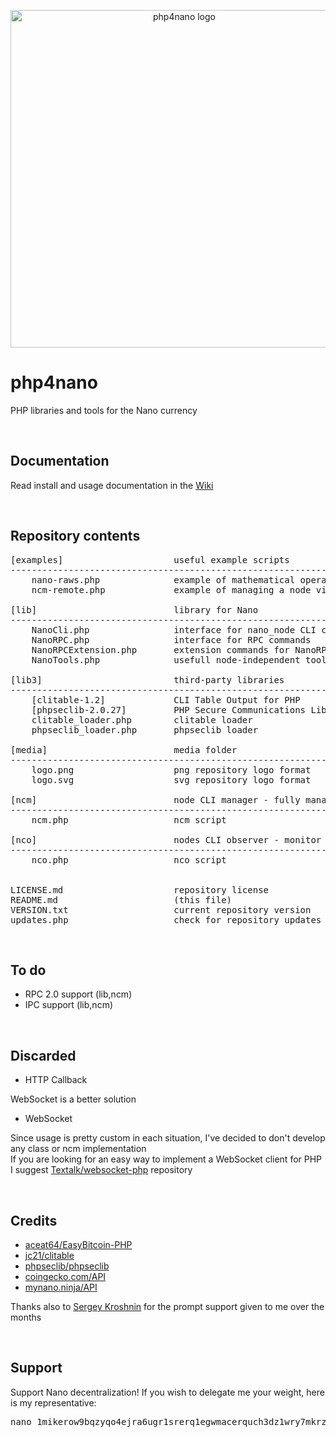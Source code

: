 <p align="center">
	<img width="540" alt="php4nano logo" src="https://raw.githubusercontent.com/mikerow/php4nano/master/media/logo.png">
</p>

# php4nano
PHP libraries and tools for the Nano currency

<br/>

## Documentation

Read install and usage documentation in the [Wiki](https://github.com/mikerow/php4nano/wiki)

<br/>

## Repository contents

<pre>
[examples]                     useful example scripts
--------------------------------------------------------------------------------------------
    nano-raws.php              example of mathematical operations with raw amounts
    ncm-remote.php             example of managing a node via SSH using a script and ncm

[lib]                          library for Nano
--------------------------------------------------------------------------------------------
    NanoCli.php                interface for nano_node CLI commands
    NanoRPC.php                interface for RPC commands
    NanoRPCExtension.php       extension commands for NanoRPC.php
    NanoTools.php              usefull node-independent tools for Nano
	
[lib3]                         third-party libraries
--------------------------------------------------------------------------------------------
    [clitable-1.2]             CLI Table Output for PHP
    [phpseclib-2.0.27]         PHP Secure Communications Library
    clitable_loader.php        clitable loader
    phpseclib_loader.php       phpseclib loader
	
[media]                        media folder
--------------------------------------------------------------------------------------------
    logo.png                   png repository logo format
    logo.svg                   svg repository logo format

[ncm]                          node CLI manager - fully manage a node via CLI
--------------------------------------------------------------------------------------------
    ncm.php                    ncm script

[nco]                          nodes CLI observer - monitor multiple nodes via CLI
--------------------------------------------------------------------------------------------
    nco.php                    nco script


LICENSE.md                     repository license
README.md                      (this file)
VERSION.txt                    current repository version
updates.php                    check for repository updates
</pre>

<br/>

## To do

- RPC 2.0 support (lib,ncm)
- IPC support (lib,ncm)

<br/>

## Discarded

- HTTP Callback

WebSocket is a better solution

- WebSocket

Since usage is pretty custom in each situation, I've decided to don't develop any class or ncm implementation<br/>
If you are looking for an easy way to implement a WebSocket client for PHP I suggest [Textalk/websocket-php](https://github.com/Textalk/websocket-php) repository

<br/>

## Credits

- [aceat64/EasyBitcoin-PHP](https://github.com/aceat64/EasyBitcoin-PHP) <br/>
- [jc21/clitable](https://github.com/jc21/clitable) <br/>
- [phpseclib/phpseclib](https://github.com/phpseclib/phpseclib) <br/>
- [coingecko.com/API](https://www.coingecko.com/en/api) <br/>
- [mynano.ninja/API](https://mynano.ninja/api)

Thanks also to [Sergey Kroshnin](https://github.com/SergiySW) for the prompt support given to me over the months

<br/>

## Support

Support Nano decentralization! If you wish to delegate me your weight, here is my representative:
<pre>
nano_1mikerow9bqzyqo4ejra6ugr1srerq1egwmacerquch3dz1wry7mkrz4768m
</pre>